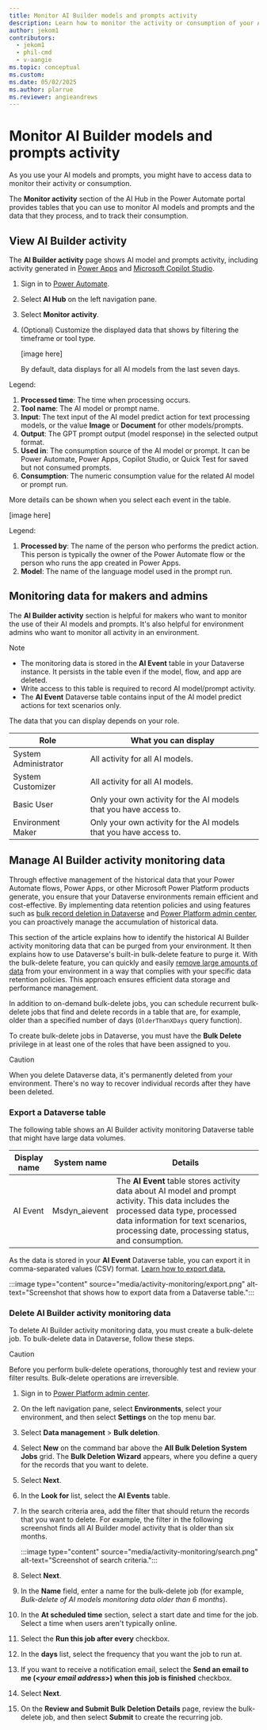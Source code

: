 ```yaml
---
title: Monitor AI Builder models and prompts activity
description: Learn how to monitor the activity or consumption of your AI models and prompts.
author: jekom1
contributors: 
  - jekom1
  - phil-cmd
  - v-aangie
ms.topic: conceptual
ms.custom: 
ms.date: 05/02/2025
ms.author: plarrue
ms.reviewer: angieandrews
---
```


# Monitor AI Builder models and prompts activity 

As you use your AI models and prompts, you might have to access data to monitor their activity or consumption.

The **Monitor activity** section of the AI Hub in the Power Automate portal provides tables that you can use to monitor AI models and prompts and the data that they process, and to track their consumption.

## View AI Builder activity

The **AI Builder activity** page shows AI model and prompts activity, including activity generated in [Power Apps](/power-apps/powerapps-overview) and [Microsoft Copilot Studio](/microsoft-copilot-studio/fundamentals-what-is-copilot-studio).

1. Sign in to [Power Automate](https://make.powerautomate.com).
2. Select **AI Hub** on the left navigation pane.
3. Select **Monitor activity**.
4. (Optional) Customize the displayed data that shows by filtering the timeframe or tool type.
   
   [image here]

   By default, data displays for all AI models from the last seven days.

Legend:

1. **Processed time**: The time when processing occurs.
2. **Tool name**: The AI model or prompt name.
3. **Input**: The text input of the AI model predict action for text processing models, or the value **Image** or **Document** for other models/prompts.
4. **Output**: The GPT prompt output (model response) in the selected output format.
5. **Used in**: The consumption source of the AI model or prompt. It can be Power Automate, Power Apps, Copilot Studio, or Quick Test for saved but not consumed prompts.
6. **Consumption**: The numeric consumption value for the related AI model or prompt run.

  More details can be shown when you select each event in the table.

  [image here]

Legend:

1. **Processed by**: The name of the person who performs the predict action. This person is typically the owner of the Power Automate flow or the person who runs the app created in Power Apps.
1. **Model**: The name of the language model used in the prompt run.

## Monitoring data for makers and admins

The **AI Builder activity** section is helpful for makers who want to monitor the use of their AI models and prompts. It's also helpful for environment admins who want to monitor all activity in an environment.

> [!NOTE]
> - The monitoring data is stored in the **AI Event** table in your Dataverse instance. It persists in the table even if the model, flow, and app are deleted.
> - Write access to this table is required to record AI model/prompt activity.
> - The **AI Event** Dataverse table contains input of the AI model predict actions for text scenarios only.

The data that you can display depends on your role.

| Role | What you can display |
|---|---|
| System Administrator | All activity for all AI models. |
| System Customizer | All activity for all AI models. |
| Basic User | Only your own activity for the AI models that you have access to. |
| Environment Maker | Only your own activity for the AI models that you have access to. |

## Manage AI Builder activity monitoring data

Through effective management of the historical data that your Power Automate flows, Power Apps, or other Microsoft Power Platform products generate, you ensure that your Dataverse environments remain efficient and cost-effective. By implementing data retention policies and using features such as [bulk record deletion in Dataverse](/power-platform/admin/delete-bulk-records) and [Power Platform admin center](https://admin.powerplatform.microsoft.com/), you can proactively manage the accumulation of historical data.

This section of the article explains how to identify the historical AI Builder activity monitoring data that can be purged from your environment. It then explains how to use Dataverse's built-in bulk-delete feature to purge it. With the bulk-delete feature, you can quickly and easily [remove large amounts of data](/power-apps/developer/data-platform/delete-data-bulk) from your environment in a way that complies with your specific data retention policies. This approach ensures efficient data storage and performance management.

In addition to on-demand bulk-delete jobs, you can schedule recurrent bulk-delete jobs that find and delete records in a table that are, for example, older than a specified number of days (`OlderThanXDays` query function).

To create bulk-delete jobs in Dataverse, you must have the **Bulk Delete** privilege in at least one of the roles that have been assigned to you.

> [!CAUTION]
> When you delete Dataverse data, it's permanently deleted from your environment. There's no way to recover individual records after they have been deleted.

### Export a Dataverse table

The following table shows an AI Builder activity monitoring Dataverse table that might have large data volumes.

| Display name | System name | Details |
|--------|--------|--------|
| AI Event | Msdyn\_aievent | The **AI Event** table stores activity data about AI model and prompt activity. This data includes the processed data type, processed data information for text scenarios, processing date, processing status, and consumption. |

As the data is stored in your **AI Event** Dataverse table, you can export it in comma-separated values (CSV) format. [Learn how to export data.](/power-apps/maker/data-platform/data-platform-import-export#export-data0)

:::image type="content" source="media/activity-monitoring/export.png" alt-text="Screenshot that shows how to export data from a Dataverse table.":::

### Delete AI Builder activity monitoring data

To delete AI Builder activity monitoring data, you must create a bulk-delete job. To bulk-delete data in Dataverse, follow these steps.

> [!CAUTION]
> Before you perform bulk-delete operations, thoroughly test and review your filter results. Bulk-delete operations are irreversible.

1. Sign in to [Power Platform admin center](https://admin.powerplatform.microsoft.com/).
1. On the left navigation pane, select **Environments**, select your environment, and then select **Settings** on the top menu bar.
1. Select **Data management** \> **Bulk deletion**.
1. Select **New** on the command bar above the **All Bulk Deletion System Jobs** grid. The **Bulk Deletion Wizard** appears, where you define a query for the records that you want to delete.
1. Select **Next**.
1. In the **Look for** list, select the **AI Events** table.
1. In the search criteria area, add the filter that should return the records that you want to delete. For example, the filter in the following screenshot finds all AI Builder model activity that is older than six months.

    :::image type="content" source="media/activity-monitoring/search.png" alt-text="Screenshot of search criteria.":::

1. Select **Next**.
1. In the **Name** field, enter a name for the bulk-delete job (for example, *Bulk-delete of AI models monitoring data older than 6 months*).
1. In the **At scheduled time** section, select a start date and time for the job. Select a time when users aren't typically online.
1. Select the **Run this job after every** checkbox.
1. In the **days** list, select the frequency that you want the job to run at.
1. If you want to receive a notification email, select the **Send an email to me (\<*your email address*\>) when this job is finished** checkbox.
1. Select **Next**.
1. On the **Review and Submit Bulk Deletion Details** page, review the bulk-delete job, and then select **Submit** to create the recurring job.
